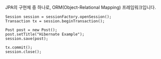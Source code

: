 

JPA의 구현체 중 하나로, ORM(Object-Relational Mapping) 프레임워크입니다.
```
Session session = sessionFactory.openSession();
Transaction tx = session.beginTransaction();

Post post = new Post();
post.setTitle("Hibernate Example");
session.save(post);

tx.commit();
session.close();
```
